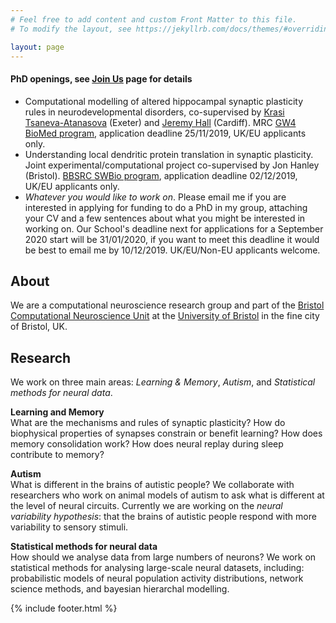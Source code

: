 ```yaml
---
# Feel free to add content and custom Front Matter to this file.
# To modify the layout, see https://jekyllrb.com/docs/themes/#overriding-theme-defaults

layout: page
---
```


#### PhD openings, see [Join Us](https://odonnellgroup.github.io/join/) page for details
- Computational modelling of altered hippocampal synaptic plasticity rules in neurodevelopmental disorders, co-supervised by [Krasi Tsaneva-Atanasova](https://emps.exeter.ac.uk/mathematics/staff/kt298) (Exeter) and [Jeremy Hall](https://www.cardiff.ac.uk/people/view/57718-hall-jeremy) (Cardiff). MRC [GW4 BioMed program](https://www.gw4biomed.ac.uk), application deadline 25/11/2019, UK/EU applicants only.
- Understanding local dendritic protein translation in synaptic plasticity. Joint experimental/computational project co-supervised by Jon Hanley (Bristol). [BBSRC SWBio program](https://www.swbio.ac.uk), application deadline 02/12/2019, UK/EU applicants only.
- *Whatever you would like to work on*. Please email me if you are interested in applying for funding to do a PhD in my group, attaching your CV and a few sentences about what you might be interested in working on. Our School's deadline next for applications for a September 2020 start will be 31/01/2020, if you want to meet this deadline it would be best to email me by 10/12/2019. UK/EU/Non-EU applicants welcome.

## About ##

We are a computational neuroscience research group and part of the [Bristol Computational Neuroscience Unit](https://bristolcnu.github.io) at the [University of Bristol](http://www.bristol.ac.uk) in the fine city of Bristol, UK.

## Research ##
We work on three main areas: *Learning & Memory*, *Autism*, and *Statistical methods for neural data*.

**Learning and Memory**  
What are the mechanisms and rules of synaptic plasticity? How do biophysical properties of synapses constrain or benefit learning? How does memory consolidation work? How does neural replay during sleep contribute to memory?

**Autism**  
What is different in the brains of autistic people? We collaborate with researchers who work on animal models of autism to ask what is different at the level of neural circuits. Currently we are working on the *neural variability hypothesis*: that the brains of autistic people respond with more variability to sensory stimuli.

**Statistical methods for neural data**  
How should we analyse data from large numbers of neurons? We work on statistical methods for analysing large-scale neural datasets, including: probabilistic models of neural population activity distributions, network science methods, and bayesian hierarchal modelling.

{% include footer.html %}
